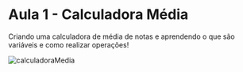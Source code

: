 # Aula 1 - Calculadora Média
Criando uma calculadora de média de notas e aprendendo o que são variáveis e como realizar operações!

![calculadoraMedia](https://user-images.githubusercontent.com/82118386/188910082-3fe52b12-29d7-4d3b-b6fa-90f69f1ea513.png)
